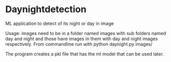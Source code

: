 # Daynightdetection
ML application to detect of its night or day in image

Usage: images need to be in a folder named images with sub folders named day and night and those have images in them with day and night images respectively. 
From commandline run with python daynight.py images/

The program creates a pkl file that has the ml model that can be used later.
